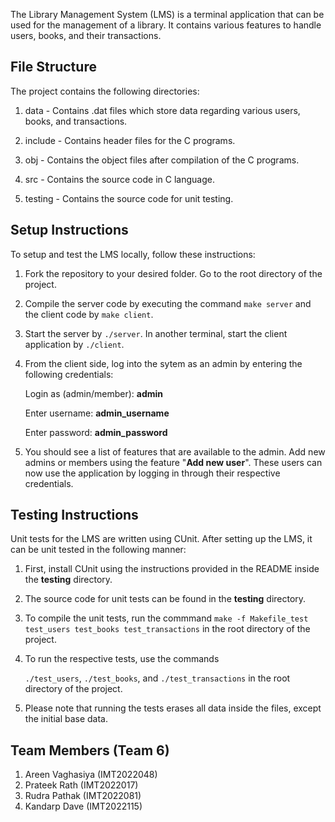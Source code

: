 The Library Management System (LMS) is a terminal application that can be used for the management of a library. It contains various features to handle users, books, and their transactions. 

<h2>File Structure</h2>

The project contains the following directories:

1. data - Contains .dat files which store data regarding various users, books, and transactions.

2. include - Contains header files for the C programs.

3. obj - Contains the object files after compilation of the C programs.

4. src - Contains the source code in C language.

5. testing - Contains the source code for unit testing.

<h2>Setup Instructions</h2>

To setup and test the LMS locally, follow these instructions:

1. Fork the repository to your desired folder. Go to the root directory of the project.

2. Compile the server code by executing the command ```make server``` and the client code by ```make client```.

3. Start the server by ```./server```. In another terminal, start the client application by ```./client```.

4. From the client side, log into the sytem as an admin by entering the following credentials:

    Login as (admin/member): <b>admin</b>

    Enter username: <b>admin_username</b>

    Enter password: <b>admin_password</b>

5. You should see a list of features that are available to the admin. Add new admins or members using the feature "<b>Add new user</b>". These users can now use the application by logging in through their respective credentials.

<h2>Testing Instructions</h2>

Unit tests for the LMS are written using CUnit. After setting up the LMS, it can be unit tested in the following manner:

1. First, install CUnit using the instructions provided in the README inside the <b>testing</b> directory.

2. The source code for unit tests can be found in the <b>testing</b> directory.

3. To compile the unit tests, run the commmand ```make -f Makefile_test test_users test_books test_transactions``` in the root directory of the project.

4. To run the respective tests, use the commands

    ```./test_users```, ```./test_books```, and ```./test_transactions``` in the root directory of the project.

5. Please note that running the tests erases all data inside the files, except the initial base data.

<h2>Team Members (Team 6)</h2>

1. Areen Vaghasiya (IMT2022048)
2. Prateek Rath (IMT2022017)
3. Rudra Pathak (IMT2022081)
4. Kandarp Dave (IMT2022115)
